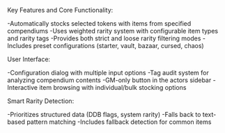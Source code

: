 Key Features and Core Functionality:

-Automatically stocks selected tokens with items from specified compendiums
-Uses weighted rarity system with configurable item types and rarity tags
-Provides both strict and loose rarity filtering modes
-Includes preset configurations (starter, vault, bazaar, cursed, chaos)

User Interface:

-Configuration dialog with multiple input options
-Tag audit system for analyzing compendium contents
-GM-only button in the actors sidebar
-Interactive item browsing with individual/bulk stocking options

Smart Rarity Detection:

-Prioritizes structured data (DDB flags, system rarity)
-Falls back to text-based pattern matching
-Includes fallback detection for common items
